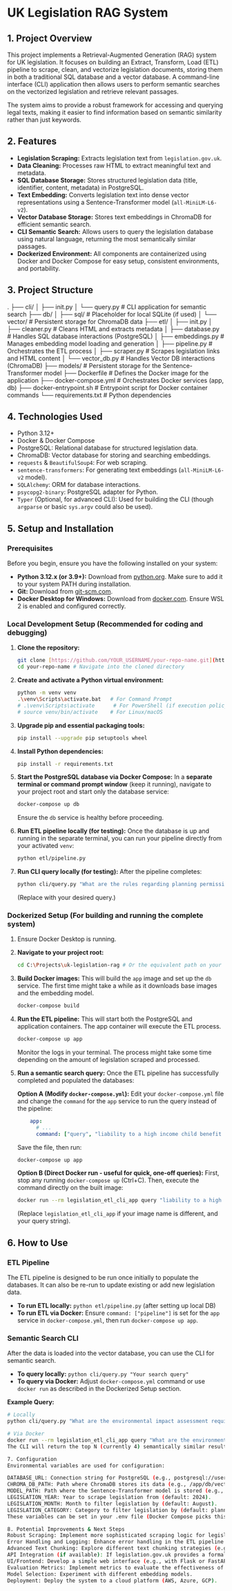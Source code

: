 # UK Legislation RAG System

## 1. Project Overview
This project implements a Retrieval-Augmented Generation (RAG) system for UK legislation. It focuses on building an Extract, Transform, Load (ETL) pipeline to scrape, clean, and vectorize legislation documents, storing them in both a traditional SQL database and a vector database. A command-line interface (CLI) application then allows users to perform semantic searches on the vectorized legislation and retrieve relevant passages.

The system aims to provide a robust framework for accessing and querying legal texts, making it easier to find information based on semantic similarity rather than just keywords.

## 2. Features
* **Legislation Scraping:** Extracts legislation text from `legislation.gov.uk`.
* **Data Cleaning:** Processes raw HTML to extract meaningful text and metadata.
* **SQL Database Storage:** Stores structured legislation data (title, identifier, content, metadata) in PostgreSQL.
* **Text Embedding:** Converts legislation text into dense vector representations using a Sentence-Transformer model (`all-MiniLM-L6-v2`).
* **Vector Database Storage:** Stores text embeddings in ChromaDB for efficient semantic search.
* **CLI Semantic Search:** Allows users to query the legislation database using natural language, returning the most semantically similar passages.
* **Dockerized Environment:** All components are containerized using Docker and Docker Compose for easy setup, consistent environments, and portability.

## 3. Project Structure
.
├── cli/
│   ├── init.py
│   └── query.py           # CLI application for semantic search
├── db/
│   ├── sql/               # Placeholder for local SQLite (if used)
│   └── vector/            # Persistent storage for ChromaDB data
├── etl/
│   ├── init.py
│   ├── cleaner.py         # Cleans HTML and extracts metadata
│   ├── database.py        # Handles SQL database interactions (PostgreSQL)
│   ├── embeddings.py      # Manages embedding model loading and generation
│   ├── pipeline.py        # Orchestrates the ETL process
│   ├── scraper.py         # Scrapes legislation links and HTML content
│   └── vector_db.py       # Handles Vector DB interactions (ChromaDB)
├── models/                # Persistent storage for the Sentence-Transformer model
├── Dockerfile             # Defines the Docker image for the application
├── docker-compose.yml     # Orchestrates Docker services (app, db)
├── docker-entrypoint.sh   # Entrypoint script for Docker container commands
└── requirements.txt       # Python dependencies

## 4. Technologies Used
* Python 3.12+
* Docker & Docker Compose
* PostgreSQL: Relational database for structured legislation data.
* ChromaDB: Vector database for storing and searching embeddings.
* `requests` & `BeautifulSoup4`: For web scraping.
* `sentence-transformers`: For generating text embeddings (`all-MiniLM-L6-v2` model).
* `SQLAlchemy`: ORM for database interactions.
* `psycopg2-binary`: PostgreSQL adapter for Python.
* `Typer` (Optional, for advanced CLI): Used for building the CLI (though `argparse` or basic `sys.argv` could also be used).

## 5. Setup and Installation

### Prerequisites
Before you begin, ensure you have the following installed on your system:
* **Python 3.12.x (or 3.9+):** Download from [python.org](https://www.python.org/). Make sure to add it to your system PATH during installation.
* **Git:** Download from [git-scm.com](https://git-scm.com/).
* **Docker Desktop for Windows:** Download from [docker.com](https://www.docker.com/products/docker-desktop/). Ensure WSL 2 is enabled and configured correctly.

### Local Development Setup (Recommended for coding and debugging)

1.  **Clone the repository:**
    ```bash
    git clone [https://github.com/YOUR_USERNAME/your-repo-name.git](https://github.com/YOUR_USERNAME/your-repo-name.git) # Replace with your actual repo URL
    cd your-repo-name # Navigate into the cloned directory
    ```

2.  **Create and activate a Python virtual environment:**
    ```bash
    python -m venv venv
    .\venv\Scripts\activate.bat   # For Command Prompt
    # .\venv\Scripts\activate      # For PowerShell (if execution policy allows)
    # source venv/bin/activate    # For Linux/macOS
    ```

3.  **Upgrade pip and essential packaging tools:**
    ```bash
    pip install --upgrade pip setuptools wheel
    ```

4.  **Install Python dependencies:**
    ```bash
    pip install -r requirements.txt
    ```

5.  **Start the PostgreSQL database via Docker Compose:**
    In a **separate terminal or command prompt window** (keep it running), navigate to your project root and start only the database service:
    ```bash
    docker-compose up db
    ```
    Ensure the `db` service is healthy before proceeding.

6.  **Run ETL pipeline locally (for testing):**
    Once the database is up and running in the separate terminal, you can run your pipeline directly from your activated `venv`:
    ```bash
    python etl/pipeline.py
    ```

7.  **Run CLI query locally (for testing):**
    After the pipeline completes:
    ```bash
    python cli/query.py "What are the rules regarding planning permission for extensions?"
    ```
    (Replace with your desired query.)

### Dockerized Setup (For building and running the complete system)

1.  Ensure Docker Desktop is running.

2.  **Navigate to your project root:**
    ```bash
    cd C:\Projects\uk-legislation-rag # Or the equivalent path on your system
    ```

3.  **Build Docker images:**
    This will build the `app` image and set up the `db` service. The first time might take a while as it downloads base images and the embedding model.
    ```bash
    docker-compose build
    ```

4.  **Run the ETL pipeline:**
    This will start both the PostgreSQL and application containers. The app container will execute the ETL process.
    ```bash
    docker-compose up app
    ```
    Monitor the logs in your terminal. The process might take some time depending on the amount of legislation scraped and processed.

5.  **Run a semantic search query:**
    Once the ETL pipeline has successfully completed and populated the databases:

    **Option A (Modify `docker-compose.yml`):**
    Edit your `docker-compose.yml` file and change the `command` for the `app` service to run the query instead of the pipeline:
    ```yaml
        app:
          # ...
          command: ["query", "liability to a high income child benefit charge"] # Replace with your query
    ```
    Save the file, then run:
    ```bash
    docker-compose up app
    ```

    **Option B (Direct Docker run - useful for quick, one-off queries):**
    First, stop any running `docker-compose up` (Ctrl+C).
    Then, execute the command directly on the built image:
    ```bash
    docker run --rm legislation_etl_cli_app query "liability to a high income child benefit charge"
    ```
    (Replace `legislation_etl_cli_app` if your image name is different, and your query string).

## 6. How to Use

### ETL Pipeline
The ETL pipeline is designed to be run once initially to populate the databases. It can also be re-run to update existing or add new legislation data.

* **To run ETL locally:** `python etl/pipeline.py` (after setting up local DB)
* **To run ETL via Docker:** Ensure `command: ["pipeline"]` is set for the `app` service in `docker-compose.yml`, then run `docker-compose up app`.

### Semantic Search CLI
After the data is loaded into the vector database, you can use the CLI for semantic search.

* **To query locally:** `python cli/query.py "Your search query"`
* **To query via Docker:** Adjust `docker-compose.yml` command or use `docker run` as described in the Dockerized Setup section.

**Example Query:**
```bash
# Locally
python cli/query.py "What are the environmental impact assessment requirements for new construction?"

# Via Docker
docker run --rm legislation_etl_cli_app query "What are the environmental impact assessment requirements for new construction?"
The CLI will return the top N (currently 4) semantically similar results, including snippets of the text, title, identifier, and source URL.

7. Configuration
Environmental variables are used for configuration:

DATABASE_URL: Connection string for PostgreSQL (e.g., postgresql://user:password@db:5432/legislation_db).
CHROMA_DB_PATH: Path where ChromaDB stores its data (e.g., /app/db/vector inside Docker).
MODEL_PATH: Path where the Sentence-Transformer model is stored (e.g., /app/models/all-MiniLM-L6-v2 inside Docker).
LEGISLATION_YEAR: Year to scrape legislation from (default: 2024).
LEGISLATION_MONTH: Month to filter legislation by (default: August).
LEGISLATION_CATEGORY: Category to filter legislation by (default: planning).
These variables can be set in your .env file (Docker Compose picks this up automatically if present), or directly in your docker-compose.yml or CLI calls.

8. Potential Improvements & Next Steps
Robust Scraping: Implement more sophisticated scraping logic for legislation.gov.uk to handle diverse document structures, pagination, and filtering more precisely (e.g., by type of legislation, exact date ranges).
Error Handling and Logging: Enhance error handling in the ETL pipeline with more detailed logging and retry mechanisms.
Advanced Text Chunking: Explore different text chunking strategies (e.g., recursive character text splitter) to optimize context for embedding and retrieval.
API Integration (if available): If legislation.gov.uk provides a formal API, switch from web scraping to API calls for more stable and structured data retrieval.
UI/Frontend: Develop a simple web interface (e.g., with Flask or FastAPI) to provide a more user-friendly search experience.
Evaluation Metrics: Implement metrics to evaluate the effectiveness of the RAG system (e.g., retrieval precision, recall).
Model Selection: Experiment with different embedding models.
Deployment: Deploy the system to a cloud platform (AWS, Azure, GCP).
